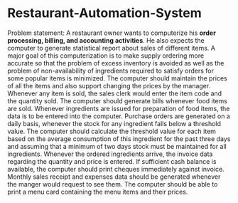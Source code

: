 # Restaurant-Automation-System

Problem statement: A restaurant owner wants to computerize his **order processing,
billing, and accounting activities**. He also expects the computer to generate statistical report about sales
of different items. A major goal of this computerization is to make supply ordering more accurate so that
the problem of excess inventory is avoided as well as the problem of non-availability of ingredients required
to satisfy orders for some popular items is minimized. The computer should maintain the prices of all the
items and also support changing the prices by the manager. Whenever any item is sold, the sales clerk
would enter the item code and the quantity sold. The computer should generate bills whenever food items
are sold. Whenever ingredients are issued for preparation of food items, the data is to be entered into the
computer. Purchase orders are generated on a daily basis, whenever the stock for any ingredient falls below
a threshold value. The computer should calculate the threshold value for each item based on the average
consumption of this ingredient for the past three days and assuming that a minimum of two days stock
must be maintained for all ingredients. Whenever the ordered ingredients arrive, the invoice data regarding
the quantity and price is entered. If sufficient cash balance is available, the computer should print cheques
immediately against invoice. Monthly sales receipt and expenses data should be generated whenever the
manger would request to see them. The computer should be able to print a menu card containing the menu
items and their prices.
